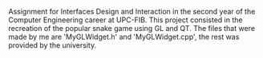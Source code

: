Assignment for Interfaces Design and Interaction in the second year of the Computer Engineering career at UPC-FIB.
This project consisted in the recreation of the popular snake game using GL and QT. The files that were made 
by me are 'MyGLWidget.h' and 'MyGLWidget.cpp', the rest was provided by the university. 
